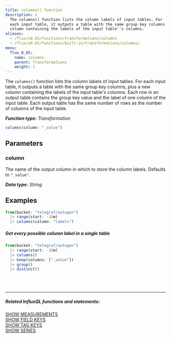 ```yaml
---
title: columns() function
description: >
  The columns() function lists the column labels of input tables. For
  each input table, it outputs a table with the same group key columns, plus a new
  column containing the labels of the input table''s columns.
aliases:
  - /flux/v0.65/functions/transformations/columns
  - /flux/v0.65/functions/built-in/transformations/columns/
menu:
  flux_0_65:
    name: columns
    parent: Transformations
    weight: 1
---
```


The `columns()` function lists the column labels of input tables.
For each input table, it outputs a table with the same group key columns,
plus a new column containing the labels of the input table's columns.
Each row in an output table contains the group key value and the label of one column of the input table.
Each output table has the same number of rows as the number of columns of the input table.

_**Function type:** Transformation_

```js
columns(column: "_value")
```

## Parameters

### column
The name of the output column in which to store the column labels.
Defaults to `"_value"`.

_**Data type:** String_

## Examples
```js
from(bucket: "telegraf/autogen")
  |> range(start: -30m)
  |> columns(column: "labels")
```

##### Get every possible column label in a single table
```js
from(bucket: "telegraf/autogen")
  |> range(start: -30m)
  |> columns()
  |> keep(columns: ["_value"])
  |> group()
  |> distinct()
```

<hr style="margin-top:4rem"/>

##### Related InfluxQL functions and statements:
[SHOW MEASUREMENTS](/influxdb/latest/query_language/schema_exploration/#show-measurements)  
[SHOW FIELD KEYS](/influxdb/latest/query_language/schema_exploration/#show-field-keys)  
[SHOW TAG KEYS](/influxdb/latest/query_language/schema_exploration/#show-tag-keys)  
[SHOW SERIES](/influxdb/latest/query_language/schema_exploration/#show-tag-keys)

